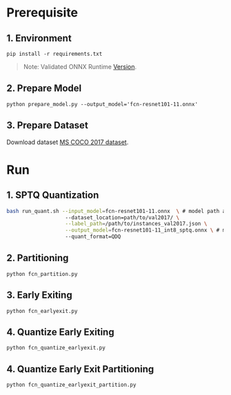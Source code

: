 # Prerequisite

## 1. Environment

```shell
pip install -r requirements.txt
```

> Note: Validated ONNX Runtime [Version](/docs/source/installation_guide.md#validated-software-environment).

## 2. Prepare Model

```shell
python prepare_model.py --output_model='fcn-resnet101-11.onnx'
```

## 3. Prepare Dataset

Download dataset [MS COCO 2017 dataset](https://cocodataset.org/#download).

# Run

## 1. SPTQ Quantization

```bash
bash run_quant.sh --input_model=fcn-resnet101-11.onnx  \ # model path as *.onnx
                   --dataset_location=path/to/val2017/ \
                   --label_path=/path/to/instances_val2017.json \
                   --output_model=fcn-resnet101-11_int8_sptq.onnx \ # model path as *.onnx
                   --quant_format=QDQ
```

## 2. Partitioning

```shell
python fcn_partition.py
```

## 3. Early Exiting

```shell
python fcn_earlyexit.py
```

## 4. Quantize Early Exiting

```shell
python fcn_quantize_earlyexit.py
```
## 4. Quantize Early Exit Partitioning

```shell
python fcn_quantize_earlyexit_partition.py
```

